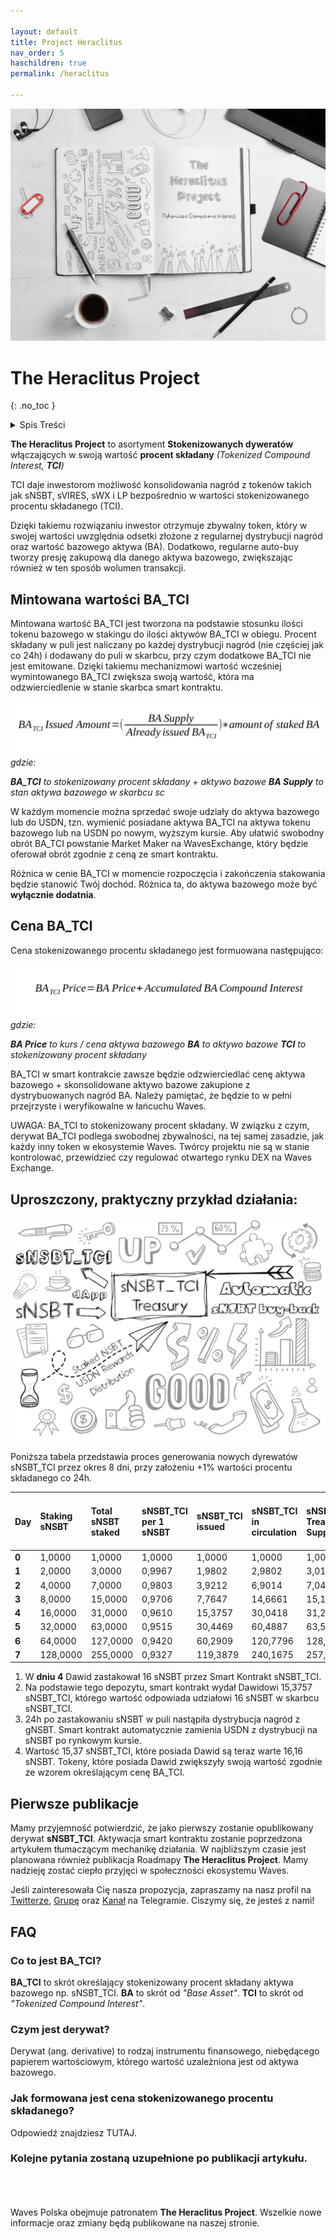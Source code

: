 ```yaml
---

layout: default
title: Project Heraclitus
nav_order: 5
haschildren: true
permalink: /heraclitus

---
```


![](/images/cover-final.jpg)

# The Heraclitus Project
{: .no_toc }

<details opened markdown="block">
  <summary>
    Spis Treści
  </summary>
  {: .text-delta }
1. TOC
{:toc}
</details>

**The Heraclitus Project** to asortyment **Stokenizowanych dyweratów** włączających w swoją wartość **procent składany** *(Tokenized Compound Interest, **TCI**)* 

TCI daje inwestorom możliwość konsolidowania nagród z tokenów takich jak sNSBT, sVIRES, sWX i LP bezpośrednio w wartości stokenizowanego procentu składanego (TCI).

Dzięki takiemu rozwiązaniu inwestor otrzymuje zbywalny token, który w swojej wartości uwzględnia odsetki złożone z regularnej dystrybucji nagród oraz wartość bazowego aktywa (BA). Dodatkowo, regularne auto-buy tworzy presję zakupową dla danego aktywa bazowego, zwiększając również w ten sposób wolumen transakcji.

## Mintowana wartości BA_TCI

Mintowana wartość BA_TCI jest tworzona na podstawie stosunku ilości tokenu bazowego w stakingu do ilości aktywów BA_TCI w obiegu. Procent składany w puli jest naliczany po każdej dystrybucji nagród (nie częściej jak co 24h) i dodawany do puli w skarbcu, przy czym dodatkowe BA_TCI nie jest emitowane. Dzięki takiemu mechanizmowi wartość wcześniej wymintowanego BA_TCI zwiększa swoją wartość, która ma odzwierciedlenie w stanie skarbca smart kontraktu.

![](/images/tci-math-01.png)
*gdzie:*

***BA_TCI** to stokenizowany procent składany + aktywo bazowe
**BA Supply** to stan aktywa bazowego w skarbcu sc*

W każdym momencie można sprzedać swoje udziały do aktywa bazowego lub do USDN, tzn. wymienić posiadane aktywa BA_TCI na aktywa tokenu bazowego lub na USDN po nowym, wyższym kursie. Aby ułatwić swobodny obrót BA_TCI powstanie Market Maker na WavesExchange, który będzie oferował obrót zgodnie z ceną ze smart kontraktu.

Różnica w cenie BA_TCI w momencie rozpoczęcia i zakończenia stakowania będzie stanowić Twój dochód. Różnica ta, do aktywa bazowego może być **wyłącznie dodatnia**.

## Cena BA_TCI

Cena stokenizowanego procentu składanego jest formuowana następująco:

![](/images/tci-math-02.png)
*gdzie:*

***BA Price** to kurs / cena aktywa bazowego
**BA** to aktywo bazowe
**TCI** to stokenizowany procent składany*

BA_TCI w smart kontrakcie zawsze będzie odzwierciedlać cenę aktywa bazowego + skonsolidowane aktywo bazowe zakupione z dystrybuowanych nagród BA. Należy pamiętać, że będzie to w pełni przejrzyste i weryfikowalne w łańcuchu Waves.

UWAGA: BA_TCI to stokenizowany procent składany. W związku z czym, derywat BA_TCI podlega swobodnej zbywalności, na tej samej zasadzie, jak każdy inny token w ekosystemie Waves. Twórcy projektu nie są w stanie kontrolować, przewidzieć czy regulować otwartego rynku DEX na Waves Exchange.

## Uproszczony, praktyczny przykład działania:

![](/images/tci-diagram.png)

Poniższa tabela przedstawia proces generowania nowych dyrewatów sNSBT_TCI przez okres 8 dni, przy założeniu +1% wartości procentu składanego co 24h.

| Day   | Staking sNSBT | Total sNSBT staked | sNSBT\_TCI per 1 sNSBT | sNSBT\_TCI issued | sNSBT\_TCI in circulation | sNSBT Treasury Supply | +1% CI per 24h (sNSBT auto-buy) |
|:----- |:------------- |:------------------ |:---------------------- |:----------------- |:------------------------- |:--------------------- |:------------------------------- |
| **0** | 1,0000        | 1,0000             | 1,0000                 | 1,0000            | 1,0000                    | 1,0000                | 1,0100                          |
| **1** | 2,0000        | 3,0000             | 0,9967                 | 1,9802            | 2,9802                    | 3,0100                | 3,0401                          |
| **2** | 4,0000        | 7,0000             | 0,9803                 | 3,9212            | 6,9014                    | 7,0401                | 7,1105                          |
| **3** | 8,0000        | 15,0000            | 0,9706                 | 7,7647            | 14,6661                   | 15,1105               | 15,2616                         |
| **4** | 16,0000       | 31,0000            | 0,9610                 | 15,3757           | 30,0418                   | 31,2616               | 31,5742                         |
| **5** | 32,0000       | 63,0000            | 0,9515                 | 30,4469           | 60,4887                   | 63,5742               | 64,2100                         |
| **6** | 64,0000       | 127,0000           | 0,9420                 | 60,2909           | 120,7796                  | 128,2100              | 129,4921                        |
| **7** | 128,0000      | 255,0000           | 0,9327                 | 119,3879          | 240,1675                  | 257,4921              | 260,0670                        |


1. W **dniu 4** Dawid zastakował 16 sNSBT przez Smart Kontrakt sNSBT_TCI.
2. Na podstawie tego depozytu, smart kontrakt wydał Dawidowi 15,3757 sNSBT_TCI, którego wartość odpowiada udziałowi 16 sNSBT w skarbcu sNSBT_TCI.
3. 24h po zastakowaniu sNSBT w puli nastąpiła dystrybucja nagród z gNSBT. Smart kontrakt automatycznie zamienia USDN z dystrybucji na sNSBT po rynkowym kursie.
4. Wartość 15,37 sNSBT_TCI, które posiada Dawid są teraz warte 16,16 sNSBT. Tokeny, które posiada Dawid zwiększyły swoją wartość zgodnie ze wzorem określającym cenę BA_TCI.

## Pierwsze publikacje

Mamy przyjemność potwierdzić, że jako pierwszy zostanie opublikowany derywat **sNSBT_TCI**. Aktywacja smart kontraktu zostanie poprzedzona artykułem tłumaczącym mechanikę działania. W najbliższym czasie jest planowana również publikacja Roadmapy **The Heraclitus Project**. Mamy nadzieję zostać ciepło przyjęci w społeczności ekosystemu Waves.

Jeśli zainteresowała Cię nasza propozycja, zapraszamy na nasz profil na [Twitterze](https://twitter.com/heraclitus_tci), [Grupę](https://t.me/heraclitus_project) oraz [Kanał](https://t.me/heraclitus_project_channel) na Telegramie.
Ciszymy się, że jesteś z nami!



## FAQ

### Co to jest BA_TCI?
**BA_TCI** to skrót określający stokenizowany procent składany aktywa bazowego np. sNSBT_TCI.
**BA** to skrót od *"Base Asset"*.
**TCI** to skrót od *"Tokenized Compound Interest"*.

### Czym jest derywat?
Derywat (ang. derivative) to rodzaj instrumentu finansowego, niebędącego papierem wartościowym, którego wartość uzależniona jest od aktywa bazowego.

### Jak formowana jest cena stokenizowanego procentu składanego?
Odpowiedź znajdziesz TUTAJ.

### Kolejne pytania zostaną uzupełnione po publikacji artykułu.

\
\
\
Waves Polska obejmuje patronatem **The Heraclitus Project**. Wszelkie nowe informacje oraz zmiany będą publikowane na naszej stronie.